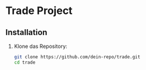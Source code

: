 # Trade Project

## Installation

1. Klone das Repository:
   ```bash
   git clone https://github.com/dein-repo/trade.git
   cd trade